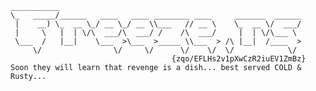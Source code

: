 
    ___________                                                      
    \_   _____/______   ____   ____ ________ ____     _______  ______
     |    __) \_  __ \_/ __ \_/ __ \\___   // __ \    \_  __ \/  ___/
     |     \   |  | \/\  ___/\  ___/ /    /\  ___/     |  | \/\___ \ 
     \___  /   |__|    \___  >\___  >_____ \\___  > /\ |__|  /____  >
         \/                \/     \/      \/    \/  \/            \/    
                                        {zqo/EFLHs2v1pXwCzR2iuEV1ZmBz}
    Soon they will learn that revenge is a dish... best served COLD & Rusty...
    
